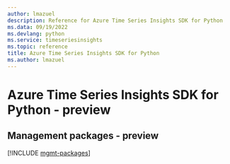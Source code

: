 ```yaml
---
author: lmazuel
description: Reference for Azure Time Series Insights SDK for Python
ms.data: 09/19/2022
ms.devlang: python
ms.service: timeseriesinsights
ms.topic: reference
title: Azure Time Series Insights SDK for Python
ms.author: lmazuel
---
```

# Azure Time Series Insights SDK for Python - preview

## Management packages - preview
[!INCLUDE [mgmt-packages](time-series-insights-mgmt-index.md)]